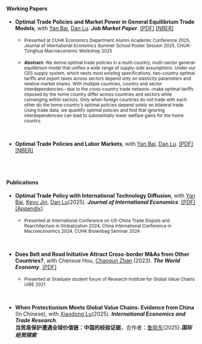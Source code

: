#### Working Papers

- **Optimal Trade Policies and Market Power in General Equilibrium Trade Models**, with [Yan Bai](https://sites.google.com/site/yanbai06/home), [Dan Lu](https://sites.google.com/site/danluecon/home). ***Job Market Paper***. [[PDF]](https://hanxi-wang-econ.github.io/trade_policy_BLW.pdf) [[NBER]](https://www.nber.org/papers/w34358) 

    - <small>Presented at CUHK Economics Department Alumni Academic Conference 2025, Journal of International Economics Summer School Poster Session 2025, CHUK-Tsinghua Macroeconomic Workshop 2025</small>

    - <small><strong>Abstract:</strong> We derive optimal trade policies in a multi-country, multi-sector general-equilibrium model that unifies a wide range of supply-side assumptions. Under our CES supply system, which nests most existing specifications, two-country optimal tariffs and export taxes across sectors depend only on elasticity parameters and relative market shares. With multiple countries, country and sector interdependencies--due to the cross-country trade network--make optimal tariffs imposed by the home country differ across countries and sectors while converging within sectors. Only when foreign countries do not trade with each other do the home country's optimal policies depend solely on bilateral trade. Using trade data, we quantify optimal policies and find that ignoring interdependencies can lead to substantially lower welfare gains for the home country.</small>

<br>

- **Optimal Trade Policies and Labor Markets**, with [Yan Bai](https://sites.google.com/site/yanbai06/home), [Dan Lu](https://sites.google.com/site/danluecon/home). [[PDF]](https://hanxi-wang-econ.github.io/draft_tradepolicy_BLW.pdf) [[NBER]](https://www.nber.org/papers/w32919)

<br><br>

#### Publications

- **Optimal Trade Policy with International Technology Diffusion**, with [Yan Bai](https://sites.google.com/site/yanbai06/home), [Keyu Jin](https://www.keyujin.com/), [Dan Lu](https://sites.google.com/site/danluecon/home)(2025).  ***Journal of International Economics***. [[PDF]](https://hanxi-wang-econ.github.io/diffusion_main.pdf) [[Appendix]](https://hanxi-wang-econ.github.io/diffusion_appendix.pdf)

    - <small>Presented at International Conference on US-China Trade Disputs and Rearchitecture in Globalization 2024, China International Conference in Macroeconomics 2024, CUHK Brownbag Seminar 2024</small>

<br>

- **Does Belt and Road Initiative Attract Cross-border M&As from Other Countries?**, with Chenxue Hou, [Chaoqun Zhan](https://scholars.hkbu.edu.hk/en/persons/CQZHAN) (2023).  ***The World Economy***. [[PDF]](https://hanxi-wang-econ.github.io/BRI.pdf)

    - <small>Presented at Graduate student forum of Research Institute for Global Value Chains UIBE 2021</small>

<br>

- **When Protectionism Meets Global Value Chains: Evidence from China** (In Chinese), with [Xiaodong Lu](https://lingnan.sysu.edu.cn/en/faculty/LuXiaodong)(2025).  ***International Economics and Trade Research***.\
**当贸易保护遭遇全球价值链：中国的经验证据**，合作者：[鲁晓东](https://lingnan.sysu.edu.cn/faculty/LuXiaodong)(2025).***国际经贸探索***



